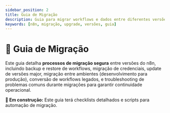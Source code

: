 ```yaml
---
sidebar_position: 2
title: Guia de Migração
description: Guia para migrar workflows e dados entre diferentes versões e ambientes do n8n
keywords: [n8n, migração, upgrade, versões, guia]
---
```


# 🚀 Guia de Migração

Este guia detalha **processos de migração segura** entre versões do n8n, incluindo backup e restore de workflows, migração de credenciais, update de versões major, migração entre ambientes (desenvolvimento para produção), conversão de workflows legados, e troubleshooting de problemas comuns durante migrações para garantir continuidade operacional.

**🔄 Em construção:** Este guia terá checklists detalhados e scripts para automação de migração.
